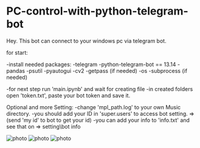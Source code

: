 # PC-control-with-python-telegram-bot
Hey. This bot can connect to your windows pc via telegram bot.

for start:

-install needed packages:
  -telegram
  -python-telegram-bot == 13.14
  -pandas
  -psutil
  -pyautogui
  -cv2
  -getpass (if needed)
  -os
  -subprocess (if needed)

-for next step run 'main.ipynb' and wait for creating file
-in created folders open 'token.txt', paste your bot token and save it.

Optional and more Setting:
-change 'mpl_path.log' to your own Music directory.
-you should add your ID in 'super.users' to access bot setting. => (send 'my id' to bot to get your id)
-you can add your info to 'info.txt' and see that on => setting\bot info

![photo](https://github.com/Hanitorbti/pc-remote-control-using-telegram-bot/blob/main/Screenshot%20(83).png)
![photo](https://github.com/Hanitorbti/pc-remote-control-using-telegram-bot/blob/main/Screenshot%20(84).png)
![photo](https://github.com/Hanitorbti/pc-remote-control-using-telegram-bot/blob/main/photo_2024-03-09_19-01-48.jpg)
